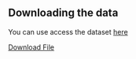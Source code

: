 ## Downloading the data

You can use access the dataset [here](https://www.dropbox.com/sh/lqaxotuwu7nacst/AABLO4LP3BcOlB0naXuRNJnCa?dl=0
)

<a href="queries.xlsx">Download File</a>
